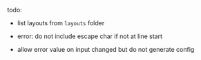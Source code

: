 todo:

- list layouts from `layouts` folder

- error: do not include escape char if not at line start

- allow error value on input changed but do not generate config
